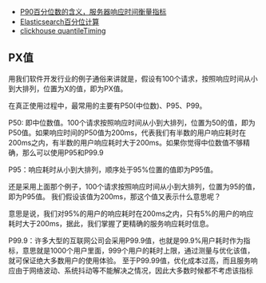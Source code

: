 
* [P90百分位数的含义，服务器响应时间衡量指标](https://www.cnblogs.com/hunternet/p/14354983.html)
* [Elasticsearch百分位计算](https://www.elastic.co/guide/cn/elasticsearch/guide/current/percentiles.html)
* [clickhouse quantileTiming](https://clickhouse.tech/docs/zh/sql-reference/aggregate-functions/reference/quantiletiming/)


## PX值

用我们软件开发行业的例子通俗来讲就是，假设有100个请求，按照响应时间从小到大排列，位置为X的值，即为PX值。

在真正使用过程中，最常用的主要有P50(中位数)、P95、P99。

P50: 即中位数值。100个请求按照响应时间从小到大排列，位置为50的值，即为P50值。如果响应时间的P50值为200ms，代表我们有半数的用户响应耗时在200ms之内，有半数的用户响应耗时大于200ms。如果你觉得中位数值不够精确，那么可以使用P95和P99.9

P95：响应耗时从小到大排列，顺序处于95%位置的值即为P95值。

还是采用上面那个例子，100个请求按照响应时间从小到大排列，位置为95的值，即为P95值。 我们假设该值为200ms，那这个值又表示什么意思呢？

意思是说，我们对95%的用户的响应耗时在200ms之内，只有5%的用户的响应耗时大于200ms，据此，我们掌握了更精确的服务响应耗时信息。

P99.9：许多大型的互联网公司会采用P99.9值，也就是99.9%用户耗时作为指标，意思就是1000个用户里面，999个用户的耗时上限，通过测量与优化该值，就可保证绝大多数用户的使用体验。 至于P99.99值，优化成本过高，而且服务响应由于网络波动、系统抖动等不能解决之情况，因此大多数时候都不考虑该指标